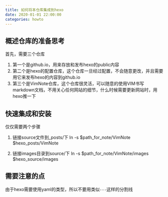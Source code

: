 ```yaml
---
title: 如何将本仓库集成到hexo
date: 2020-01-01 22:00:00
categories: howto
---
```


## 概述仓库的准备思考

首先，需要三个仓库

1. 第一个是github.io，用来存放和发布hexo的public内容
2. 第二个是hexo的配置仓库，这个仓库一旦经过配置，不会随意更改，并且需要用它来发布hexo的内容到github.io
3. 第三个是VimNote仓库，这个仓库很灵活，可以随意的使用VIM书写markdown文档，不用关心任何网站的细节，什么时候需要更新网站时，用hexo推一下

## 快速集成和安装

仅仅需要两个步骤

1. 链接source文件到\_posts/下
    ln -s $path_for_note/VimNote $hexo_posts/VimNote

2. 链接images目录到source/下
    ln -s $path_for_note/VimNote/images $hexo_source/images


## 需要注意的点

由于hexo需要使用yaml的类型，所以不要用类似`---`这样的分割线


